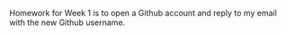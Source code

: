 Homework for Week 1 is to open a Github account and reply to my email with the new Github username.
